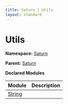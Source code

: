 ```yaml
---
title: Saturn | Utils
layout: standard
---
```


# Utils

**Namespace:** [Saturn](./saturn.html)

**Parent:** [Saturn](./saturn.html)

**Declared Modules**

| Module                             | Description |
|------------------------------------|-------------|
| [String](./saturn-utils-string.md) |             |
